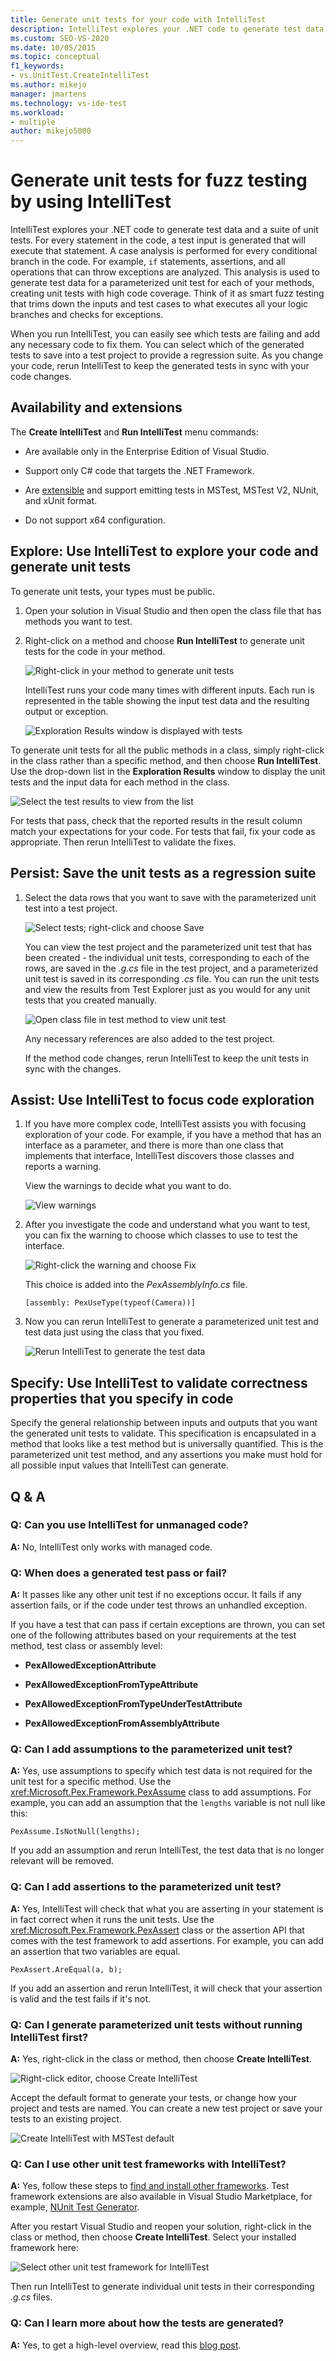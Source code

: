 ```yaml
---
title: Generate unit tests for your code with IntelliTest
description: IntelliTest explores your .NET code to generate test data and a suite of unit tests. Learn how to run IntelliTest to generate smart fuzz tests that cover all your logic branches, see which tests are failing, and fix them. 
ms.custom: SEO-VS-2020
ms.date: 10/05/2015
ms.topic: conceptual
f1_keywords:
- vs.UnitTest.CreateIntelliTest
ms.author: mikejo
manager: jmartens
ms.technology: vs-ide-test
ms.workload:
- multiple
author: mikejo5000
---
```

# Generate unit tests for fuzz testing by using IntelliTest

IntelliTest explores your .NET code to generate test data and a suite of unit tests. For every statement in the code, a test input is generated that will execute that statement. A case analysis is performed for every conditional branch in the code. For example, `if` statements, assertions, and all operations that can throw exceptions are analyzed. This analysis is used to generate test data for a parameterized unit test for each of your methods, creating unit tests with high code coverage. Think of it as smart fuzz testing that trims down the inputs and test cases to what executes all your logic branches and checks for exceptions.

When you run IntelliTest, you can easily see which tests are failing and add any necessary code to fix them. You can select which of the generated tests to save into a test project to provide a regression suite. As you change your code, rerun IntelliTest to keep the generated tests in sync with your code changes.

## Availability and extensions

The **Create IntelliTest** and **Run IntelliTest** menu commands:

* Are available only in the Enterprise Edition of Visual Studio.

* Support only C# code that targets the .NET Framework.

* Are [extensible](#extend-framework) and support emitting tests in MSTest, MSTest V2, NUnit, and xUnit format.

* Do not support x64 configuration.

## Explore: Use IntelliTest to explore your code and generate unit tests

To generate unit tests, your types must be public.

1. Open your solution in Visual Studio and then open the class file that has methods you want to test.

2. Right-click on a method and choose **Run IntelliTest** to generate unit tests for the code in your method.

   ![Right&#45;click in your method to generate unit tests](../test/media/runpex.png)

   IntelliTest runs your code many times with different inputs. Each run is represented in the table showing the input test data and the resulting output or exception.

   ![Exploration Results window is displayed with tests](../test/media/pexexplorationresults.png)

To generate unit tests for all the public methods in a class, simply right-click in the class rather than a specific method, and then choose **Run IntelliTest**. Use the drop-down list in the **Exploration Results** window to display the unit tests and the input data for each method in the class.

![Select the test results to view from the list](../test/media/selectpextest.png)

For tests that pass, check that the reported results in the result column match your expectations for your code. For tests that fail, fix your code as appropriate. Then rerun IntelliTest to validate the fixes.

## Persist: Save the unit tests as a regression suite

1. Select the data rows that you want to save with the parameterized unit test into a test project.

     ![Select tests; right&#45;click and choose Save](../test/media/savepextests.png)

     You can view the test project and the parameterized unit test that has been created - the individual unit tests, corresponding to each of the rows, are saved in the *.g.cs* file in the test project, and a parameterized unit test is saved in its corresponding *.cs* file. You can run the unit tests and view the results from Test Explorer just as you would for any unit tests that you created manually.

     ![Open class file in test method to view unit test](../test/media/testmethodpex.png)

     Any necessary references are also added to the test project.

     If the method code changes, rerun IntelliTest to keep the unit tests in sync with the changes.

## Assist: Use IntelliTest to focus code exploration

1. If you have more complex code, IntelliTest assists you with focusing exploration of your code. For example, if you have a method that has an interface as a parameter, and there is more than one class that implements that interface, IntelliTest discovers those classes and reports a warning.

     View the warnings to decide what you want to do.

     ![View warnings](../test/media/pexviewwarning.png)

2. After you investigate the code and understand what you want to test, you can fix the warning to choose which classes to use to test the interface.

     ![Right&#45;click the warning and choose Fix](../test/media/pexfixwarning.png)

     This choice is added into the *PexAssemblyInfo.cs* file.

     `[assembly: PexUseType(typeof(Camera))]`

3. Now you can rerun IntelliTest to generate a parameterized unit test and test data just using the class that you fixed.

     ![Rerun IntelliTest to generate the test data](../test/media/pexwarningsfixed.png)

## Specify: Use IntelliTest to validate correctness properties that you specify in code

Specify the general relationship between inputs and outputs that you want the generated unit tests to validate. This specification is encapsulated in a method that looks like a test method but is universally quantified. This is the parameterized unit test method, and any assertions you make must hold for all possible input values that IntelliTest can generate.

## Q & A

### Q: Can you use IntelliTest for unmanaged code?

**A:** No, IntelliTest only works with managed code.

### Q: When does a generated test pass or fail?

**A:** It passes like any other unit test if no exceptions occur. It fails if any assertion fails, or if the code under test throws an unhandled exception.

If you have a test that can pass if certain exceptions are thrown, you can set one of the following attributes based on your requirements at the test method, test class or assembly level:

- **PexAllowedExceptionAttribute**

- **PexAllowedExceptionFromTypeAttribute**

- **PexAllowedExceptionFromTypeUnderTestAttribute**

- **PexAllowedExceptionFromAssemblyAttribute**

### Q: Can I add assumptions to the parameterized unit test?

**A:** Yes, use assumptions to specify which test data is not required for the unit test for a specific method. Use the <xref:Microsoft.Pex.Framework.PexAssume> class to add assumptions. For example, you can add an assumption that the `lengths` variable is not null like this:

`PexAssume.IsNotNull(lengths);`

If you add an assumption and rerun IntelliTest, the test data that is no longer relevant will be removed.

### Q: Can I add assertions to the parameterized unit test?

**A:** Yes, IntelliTest will check that what you are asserting in your statement is in fact correct when it runs the unit tests. Use the <xref:Microsoft.Pex.Framework.PexAssert> class or the assertion API that comes with the test framework to add assertions. For example, you can add an assertion that two variables are equal.

`PexAssert.AreEqual(a, b);`

If you add an assertion and rerun IntelliTest, it will check that your assertion is valid and the test fails if it's not.

### <a name="NoRun"></a> Q: Can I generate parameterized unit tests without running IntelliTest first?

**A:** Yes, right-click in the class or method, then choose **Create IntelliTest**.

![Right&#45;click editor, choose Create IntelliTest](../test/media/pexcreateintellitest.png)

Accept the default format to generate your tests, or change how your project and tests are named. You can create a new test project or save your tests to an existing project.

![Create IntelliTest with MSTest default](../test/media/pexcreateintellitestmstest.png)

<a name="extend-framework"></a>
### Q: Can I use other unit test frameworks with IntelliTest?

**A:** Yes, follow these steps to [find and install other frameworks](../test/install-third-party-unit-test-frameworks.md).
Test framework extensions are also available in Visual Studio Marketplace, for example, [NUnit Test Generator](https://marketplace.visualstudio.com/items?itemName=NUnitDevelopers.TestGeneratorNUnitextension-18371).

After you restart Visual Studio and reopen your solution, right-click in the class or method, then choose **Create IntelliTest**. Select your installed framework here:

![Select other unit test framework for IntelliTest](../test/media/pexcreateintellitestextensions.png)

Then run IntelliTest to generate individual unit tests in their corresponding *.g.cs* files.

### Q: Can I learn more about how the tests are generated?

**A:** Yes, to get a high-level overview, read this [blog post](https://devblogs.microsoft.com/devops/intellitest-one-test-to-rule-them-all/).
